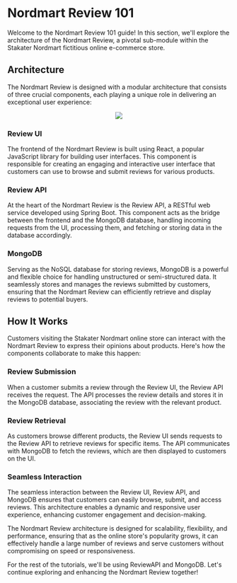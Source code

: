 # Nordmart Review 101

Welcome to the Nordmart Review 101 guide! In this section, we'll explore the architecture of the Nordmart Review, a pivotal sub-module within the Stakater Nordmart fictitious online e-commerce store.

## Architecture

The Nordmart Review is designed with a modular architecture that consists of three crucial components, each playing a unique role in delivering an exceptional user experience:

<div style="text-align:center"><img src="images/nordmart-architecture.png" /></div>

### Review UI

The frontend of the Nordmart Review is built using React, a popular JavaScript library for building user interfaces. This component is responsible for creating an engaging and interactive user interface that customers can use to browse and submit reviews for various products.

### Review API

At the heart of the Nordmart Review is the Review API, a RESTful web service developed using Spring Boot. This component acts as the bridge between the frontend and the MongoDB database, handling incoming requests from the UI, processing them, and fetching or storing data in the database accordingly.

### MongoDB

Serving as the NoSQL database for storing reviews, MongoDB is a powerful and flexible choice for handling unstructured or semi-structured data. It seamlessly stores and manages the reviews submitted by customers, ensuring that the Nordmart Review can efficiently retrieve and display reviews to potential buyers.

## How It Works

Customers visiting the Stakater Nordmart online store can interact with the Nordmart Review to express their opinions about products. Here's how the components collaborate to make this happen:

### Review Submission

When a customer submits a review through the Review UI, the Review API receives the request. The API processes the review details and stores it in the MongoDB database, associating the review with the relevant product.

### Review Retrieval

As customers browse different products, the Review UI sends requests to the Review API to retrieve reviews for specific items. The API communicates with MongoDB to fetch the reviews, which are then displayed to customers on the UI.

### Seamless Interaction

The seamless interaction between the Review UI, Review API, and MongoDB ensures that customers can easily browse, submit, and access reviews. This architecture enables a dynamic and responsive user experience, enhancing customer engagement and decision-making.

The Nordmart Review architecture is designed for scalability, flexibility, and performance, ensuring that as the online store's popularity grows, it can effectively handle a large number of reviews and serve customers without compromising on speed or responsiveness.

For the rest of the tutorials, we'll be using ReviewAPI and MongoDB. Let's continue exploring and enhancing the Nordmart Review together!
